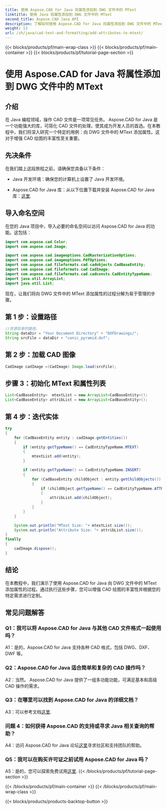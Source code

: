 ```yaml
---
title: 使用 Aspose.CAD for Java 将属性添加到 DWG 文件中的 MText
linktitle: 使用 Java 将属性添加到 DWG 文件中的 MText
second_title: Aspose.CAD Java API
description: 了解如何使用 Aspose.CAD for Java 将属性添加到 DWG 文件中的 MText。通过此分步指南提升您的 CAD 绘图水平。
weight: 13
url: /zh/java/cad-text-and-formatting/add-attributes-to-mtext/
---
```


{{< blocks/products/pf/main-wrap-class >}}
{{< blocks/products/pf/main-container >}}
{{< blocks/products/pf/tutorial-page-section >}}

# 使用 Aspose.CAD for Java 将属性添加到 DWG 文件中的 MText

## 介绍

在 Java 编程领域，操作 CAD 文件是一项常见任务。 Aspose.CAD for Java 是一个功能强大的库，可简化 CAD 文件的处理，使其成为开发人员的首选。在本教程中，我们将深入研究一个特定的用例：向 DWG 文件中的 MText 添加属性。这对于增强 CAD 绘图的丰富性至关重要。

## 先决条件

在我们踏上这段旅程之前，请确保您具备以下条件：

- Java 开发环境：确保您的计算机上设置了 Java 开发环境。

- Aspose.CAD for Java 库：从以下位置下载并安装 Aspose.CAD for Java 库：[这里](https://releases.aspose.com/cad/java/).

## 导入命名空间

在您的 Java 项目中，导入必要的命名空间以访问 Aspose.CAD for Java 的功能。这包括：

```java
import com.aspose.cad.Color;
import com.aspose.cad.Image;

import com.aspose.cad.imageoptions.CadRasterizationOptions;
import com.aspose.cad.imageoptions.PdfOptions;
import com.aspose.cad.fileformats.cad.cadobjects.CadBaseEntity;
import com.aspose.cad.fileformats.cad.CadImage;
import com.aspose.cad.fileformats.cad.cadconsts.CadEntityTypeName;
import java.util.ArrayList;
import java.util.List;
```

现在，让我们将向 DWG 文件中的 MText 添加属性的过程分解为易于管理的步骤。

## 第 1 步：设置路径

```java
//资源目录的路径。
String dataDir = "Your Document Directory" + "DXFDrawings/";
String srcFile = dataDir + "conic_pyramid.dxf";
```

## 第 2 步：加载 CAD 图像

```java
CadImage cadImage =(CadImage) Image.load(srcFile);
```

## 步骤 3：初始化 MText 和属性列表

```java
List<CadBaseEntity>  mtextList = new ArrayList<CadBaseEntity>();
List<CadBaseEntity> attribList = new ArrayList<CadBaseEntity>();
```

## 第 4 步：迭代实体

```java
try
{
    for (CadBaseEntity entity : cadImage.getEntities())
    {
        if (entity.getTypeName() == CadEntityTypeName.MTEXT)
        {
            mtextList.add(entity);
        }

        if (entity.getTypeName() == CadEntityTypeName.INSERT)
        {
            for (CadBaseEntity childObject : entity.getChildObjects())
            {
                if (childObject.getTypeName() == CadEntityTypeName.ATTRIB)
                {
                    attribList.add(childObject);
                }
            }
        }
    }

    System.out.println("MText Size: "+ mtextList.size());
    System.out.println("Attribute Size: "+ attribList.size());
}
finally
{
    cadImage.dispose();
}
```

## 结论

在本教程中，我们演示了使用 Aspose.CAD for Java 向 DWG 文件中的 MText 添加属性的过程。通过执行这些步骤，您可以增强 CAD 绘图的丰富性并根据您的特定需求进行定制。

## 常见问题解答

### Q1：我可以将 Aspose.CAD for Java 与其他 CAD 文件格式一起使用吗？

A1：是的，Aspose.CAD for Java 支持各种 CAD 格式，包括 DWG、DXF、DWF 等。

### Q2：Aspose.CAD for Java 适合简单和复杂的 CAD 操作吗？

A2：当然。 Aspose.CAD for Java 提供了一组多功能功能，可满足基本和高级 CAD 操作的需求。

### Q3：在哪里可以找到 Aspose.CAD for Java 的详细文档？

A3：可以参考文档[这里](https://reference.aspose.com/cad/java/).

### 问题 4：如何获得 Aspose.CAD 的支持或寻求 Java 相关查询的帮助？

 A4：访问 Aspose.CAD for Java 论坛[这里](https://forum.aspose.com/c/cad/19)寻求社区和支持团队的帮助。

### Q5：我可以在购买许可证之前试用 Aspose.CAD for Java 吗？

 A5：是的，您可以探索免费试用[这里](https://releases.aspose.com/).
{{< /blocks/products/pf/tutorial-page-section >}}

{{< /blocks/products/pf/main-container >}}
{{< /blocks/products/pf/main-wrap-class >}}

{{< blocks/products/products-backtop-button >}}
